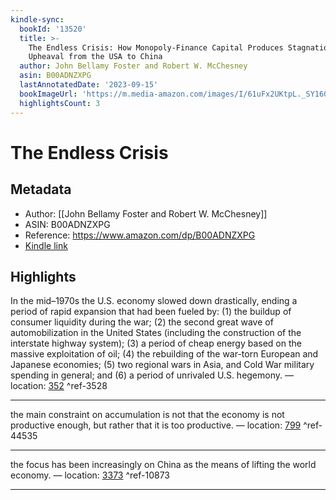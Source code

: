 ```yaml
---
kindle-sync:
  bookId: '13520'
  title: >-
    The Endless Crisis: How Monopoly-Finance Capital Produces Stagnation and
    Upheaval from the USA to China
  author: John Bellamy Foster and Robert W. McChesney
  asin: B00ADNZXPG
  lastAnnotatedDate: '2023-09-15'
  bookImageUrl: 'https://m.media-amazon.com/images/I/61uFx2UKtpL._SY160.jpg'
  highlightsCount: 3
---
```

# The Endless Crisis
## Metadata
* Author: [[John Bellamy Foster and Robert W. McChesney]]
* ASIN: B00ADNZXPG
* Reference: https://www.amazon.com/dp/B00ADNZXPG
* [Kindle link](kindle://book?action=open&asin=B00ADNZXPG)

## Highlights
In the mid–1970s the U.S. economy slowed down drastically, ending a period of rapid expansion that had been fueled by: (1) the buildup of consumer liquidity during the war; (2) the second great wave of automobilization in the United States (including the construction of the interstate highway system); (3) a period of cheap energy based on the massive exploitation of oil; (4) the rebuilding of the war-torn European and Japanese economies; (5) two regional wars in Asia, and Cold War military spending in general; and (6) a period of unrivaled U.S. hegemony. — location: [352](kindle://book?action=open&asin=B00ADNZXPG&location=352) ^ref-3528

---
the main constraint on accumulation is not that the economy is not productive enough, but rather that it is too productive. — location: [799](kindle://book?action=open&asin=B00ADNZXPG&location=799) ^ref-44535

---
the focus has been increasingly on China as the means of lifting the world economy. — location: [3373](kindle://book?action=open&asin=B00ADNZXPG&location=3373) ^ref-10873

---
